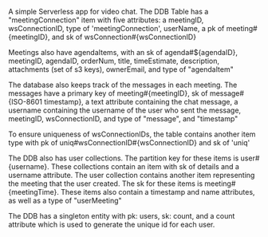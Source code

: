 A simple Serverless app for video chat. The DDB Table has a "meetingConnection" item with five attributes: a meetingID, wsConnectionID, type of 'meetingConnection', userName, a pk of meeting#{meetingID}, and sk of wsConnection#{wsConnectionID}

Meetings also have agendaItems, with an sk of agenda#${agendaID}, meetingID, agendaID, orderNum, title, timeEstimate, description, attachments (set of s3 keys), ownerEmail, and type of "agendaItem"

The database also keeps track of the messages in each meeting. The messages have a primary key of meeting#{meetingID}, sk of message#{ISO-8601 timestamp}, a text attribute containing the chat message, a username containing the username of the user who sent the message, meetingID, wsConnectionID, and type of "message", and "timestamp"

To ensure uniqueness of wsConnectionIDs, the table contains another item type with pk of uniq#wsConnectionID#{wsConnectionID} and sk of 'uniq'

The DDB also has user collections. The partition key for these items is user#{username}. These collections contain an item with sk of details and a username attribute. The user collection contains another item representing the meeting that the user created. The sk for these items is meeting#{meetingTime}. These items also contain a timestamp and name attributes, as well as a type of "userMeeting"

The DDB has a singleton entity with pk: users, sk: count, and a count attribute which is used to generate the unique id for each user.